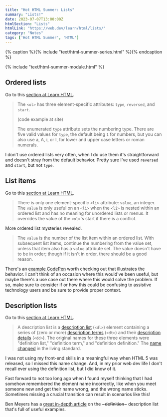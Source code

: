 ```yaml
---
title: "Hot HTML Summer: Lists"
summary: "Lists!"
date: 2023-07-07T13:00:00Z
htmlSection: "Lists"
htmlLink: "https://web.dev/learn/html/lists/"
category: "Notes"
tags: ['Hot HTML Summer', 'HTML']
---
```

{% caption %}{% include "text/html-summer-series.html" %}{% endcaption %}

{% include "text/html-summer-module.html" %}

## Ordered lists

Go to this [section at Learn HTML](https://web.dev/learn/html/lists/#ordered_lists).

> The `<ol>` has three element-specific attributes: `type`, `reversed`, and `start`.
>
> (code example at site)
>
> The enumerated `type` attribute sets the numbering type. There are five valid values for `type`, the default being `1` for numbers, but you can also use a, A, i, or I, for lower and upper case letters or roman numerals.

I don't use ordered lists very often, when I do use them it's straightforward and doesn't stray from the default behavior. Pretty sure I've used `reversed` and `start`, but not `type`.

## List items

Go to this [section at Learn HTML](https://web.dev/learn/html/lists/#list_items).

> There is only one element-specific `<li>` attribute: `value`, an integer. The `value` is only useful on an `<li>` when the `<li>` is nested within an ordered list and has no meaning for unordered lists or menus. It overrides the value of the `<ol>`'s start if there is a conflict.

More ordered list mysteries revealed.

> The `value` is the number of the list item within an ordered list. With subsequent list items, continue the numbering from the value set, unless that item also has a `value` attribute set. The value doesn't have to be in order; though if it isn't in order, there should be a good reason.

There's an [example CodePen](https://codepen.io/web-dot-dev/pen/WNyPmrv) worth checking out that illustrates the behavior. I can't think of an occasion where this would've been useful, but maybe there's a use case out there where this would solve the problem. If so, make sure to consider if or how this could be confusing to assistive technology users and be sure to provide proper context.

## Description lists

Go to this [section at Learn HTML](https://web.dev/learn/html/lists/#description_lists).

> A description list is a [description list](https://developer.mozilla.org/docs/Web/HTML/Element/dl) (`<dl>`) element containing a series of (zero or more) [description terms](https://developer.mozilla.org/docs/Web/HTML/Element/dt) (`<dt>`) and their [description details](https://developer.mozilla.org/docs/Web/HTML/Element/dd) (`<dd>`). The original names for these three elements were "definition list," "definition term," and "definition definition." The [name changed](https://www.w3.org/TR/html4/struct/lists.html#h-10.3) in the living standard.

I was not using my front-end skills in a meaningful way when HTML 5 was released, so I missed this name change. And, in my prior web dev life I don't recall ever using the definition list, but I did know of it. 

Fast forward to not too long ago when I found myself thinking that I had somehow remembered the element name incorrectly, like when you meet someone new and get their name wrong, and the wrong name sticks. Sometimes missing a crucial transition can result in scenarios like this! 

Ben Meyers has a [great in-depth article](https://benmyers.dev/blog/on-the-dl/) on the ~~~definition~~~ description list that's full of useful examples.



